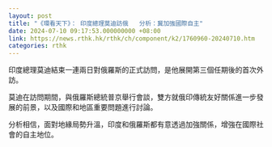 ```yaml
---
layout: post
title: "《環看天下》： 印度總理莫迪訪俄   分析：冀加強國際自主"
date: 2024-07-10 09:17:53.000000000 +08:00
link: https://news.rthk.hk/rthk/ch/component/k2/1760960-20240710.htm
categories: rthk
---
```


印度總理莫迪結束一連兩日對俄羅斯的正式訪問，是他展開第三個任期後的首次外訪。

莫迪在訪問期間，與俄羅斯總統普京舉行會談，雙方就俄印傳統友好關係進一步發展的前景，以及國際和地區重要問題進行討論。

分析相信，面對地緣局勢升溫，印度和俄羅斯都有意透過加強關係，增強在國際社會的自主地位。
